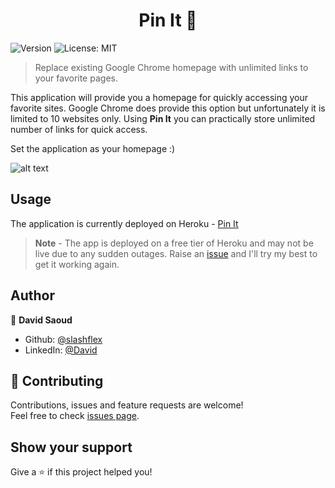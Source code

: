 <h1 align="center"> Pin It 👋</h1>
<p>
  <img alt="Version" src="https://img.shields.io/badge/version-1.0.0-blue.svg?cacheSeconds=2592000" />


  <img alt="License: MIT" src="https://img.shields.io/badge/License-MIT-yellow.svg" />

</p>

>  Replace existing Google Chrome homepage with unlimited links to your favorite pages.

This application will provide you a homepage for quickly accessing your favorite sites. Google Chrome does provide this option but unfortunately it is limited to 10 websites only. Using **Pin It** you can practically store unlimited number of links for quick access.

Set the application as your homepage :)

![alt text](https://github.com/Slashflex/Pin-It/public/img/pinIt.png "Preview")


## Usage

The application is currently deployed on Heroku - [Pin It](https://nodejs-pin-it.herokuapp.com/dashboard)

> **Note** - The app is deployed on a free tier of Heroku and may not be live due to any sudden outages. Raise an [issue](https://github.com/Slashflex/Pin-It/issues) and I'll try my best to get it working again.


## Author

👤 **David Saoud**

* Github: [@slashflex](https://github.com/Slashflex)
* LinkedIn: [@David](https://www.linkedin.com/in/david-saoud-775624174/ )

## 🤝 Contributing

Contributions, issues and feature requests are welcome!<br />
Feel free to check [issues page](https://github.com/Slashflex/Pin-It/issues). 

## Show your support

Give a ⭐️ if this project helped you!

